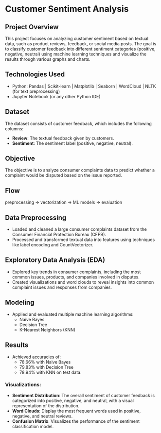# Customer Sentiment Analysis

## Project Overview
This project focuses on analyzing customer sentiment based on textual data, such as product reviews, feedback, or social media posts. The goal is to classify customer feedback into different sentiment categories (positive, negative, neutral) using machine learning techniques and visualize the results through various graphs and charts.

## Technologies Used
- Python: Pandas | Scikit-learn | Matplotlib | Seaborn | WordCloud |  NLTK (for text preprocessing)
- Jupyter Notebook (or any other Python IDE)


## Dataset
The dataset consists of customer feedback, which includes the following columns:
- **Review**: The textual feedback given by customers.
- **Sentiment**: The sentiment label (positive, negative, neutral).

## Objective
The objective is to analyze consumer complaints data to predict whether a complaint would be disputed based on the issue reported.
  
## Flow
preprocessing → vectorization → ML models → evaluation

## Data Preprocessing
- Loaded and cleaned a large consumer complaints dataset from the Consumer Financial Protection Bureau (CFPB).
- Processed and transformed textual data into features using techniques like label encoding and CountVectorizer.

## Exploratory Data Analysis (EDA)
- Explored key trends in consumer complaints, including the most common issues, products, and companies involved in disputes.
- Created visualizations and word clouds to reveal insights into common complaint issues and responses from companies.

## Modeling
- Applied and evaluated multiple machine learning algorithms:
  - Naive Bayes
  - Decision Tree
  - K-Nearest Neighbors (KNN)

## Results
- Achieved accuracies of:
  - 78.66% with Naive Bayes
  - 79.83% with Decision Tree
  - 78.94% with KNN on test data.
  
### Visualizations:
- **Sentiment Distribution**: The overall sentiment of customer feedback is categorized into positive, negative, and neutral, with a visual representation of the distribution.
- **Word Clouds**: Display the most frequent words used in positive, negative, and neutral reviews.
- **Confusion Matrix**: Visualizes the performance of the sentiment classification model.


